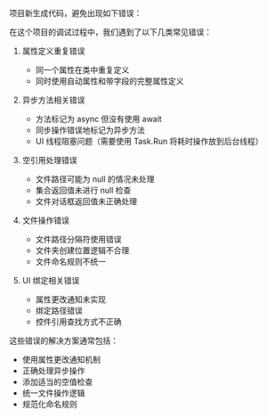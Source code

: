 项目新生成代码，避免出现如下错误：

在这个项目的调试过程中，我们遇到了以下几类常见错误：

1. 属性定义重复错误
   - 同一个属性在类中重复定义
   - 同时使用自动属性和带字段的完整属性定义

2. 异步方法相关错误
   - 方法标记为 async 但没有使用 await
   - 同步操作错误地标记为异步方法
   - UI 线程阻塞问题（需要使用 Task.Run 将耗时操作放到后台线程）

3. 空引用处理错误
   - 文件路径可能为 null 的情况未处理
   - 集合返回值未进行 null 检查
   - 文件对话框返回值未正确处理

4. 文件操作错误
   - 文件路径分隔符使用错误
   - 文件夹创建位置逻辑不合理
   - 文件命名规则不统一

5. UI 绑定相关错误
   - 属性更改通知未实现
   - 绑定路径错误
   - 控件引用查找方式不正确

这些错误的解决方案通常包括：
- 使用属性更改通知机制
- 正确处理异步操作
- 添加适当的空值检查
- 统一文件操作逻辑
- 规范化命名规则